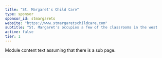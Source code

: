 ```yaml
---
title: "St. Margaret's Child Care"
type: sponsor
sponsor_id: stmargarets
website: "https://www.stmargaretschildcare.com"
subtitle: "St. Margaret's occupies a few of the classrooms in the west wing of Colwich Elementary School and we are thrilled to serve the Colwich community!"
active: false
tier: 1
---
```

Module content text assuming that there is a sub page.